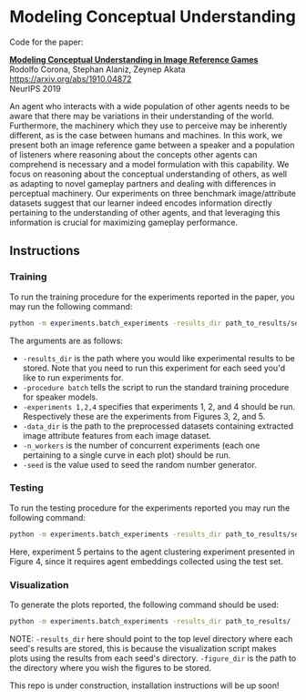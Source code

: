 # Modeling Conceptual Understanding 
Code for the paper: 

[**Modeling Conceptual Understanding in Image Reference Games**](https://arxiv.org/abs/1910.04872)\
Rodolfo Corona, Stephan Alaniz, Zeynep Akata\
https://arxiv.org/abs/1910.04872 \
NeurIPS 2019 

An agent who interacts with a wide population of other agents needs to be aware that there may be variations in their understanding of the world. 
Furthermore, the machinery which they use to perceive may be inherently different, as is the case between humans and machines.
In this work, we present both an image reference game between a speaker and a population of listeners where reasoning about the concepts other agents can comprehend is necessary and a model formulation with this capability. 
We focus on reasoning about the conceptual understanding of others, as well as adapting to novel gameplay partners and dealing with differences in perceptual machinery. 
Our experiments on three benchmark image/attribute datasets suggest that our learner indeed encodes information directly pertaining to the understanding of other agents, and that leveraging this information is crucial for maximizing gameplay performance.

## Instructions

### Training 

To run the training procedure for the experiments reported in the paper, you may run the following command: 

```bash
python -m experiments.batch_experiments -results_dir path_to_results/seed_n/ -procedure batch -experiments 1,2,4 -data_dir path_to_preprocessed_datasets/ -n_workers m -seed n
```

The arguments are as follows: 
* ``-results_dir`` is the path where you would like experimental results to be stored. Note that you need to run this experiment for each seed you'd like to run experiments for. 
* ```-procedure batch``` tells the script to run the standard training procedure for speaker models. 
* ```-experiments 1,2,4``` specifies that experiments 1, 2, and 4 should be run. Respectively these are the experiments from Figures 3, 2, and 5. 
* ```-data_dir``` is the path to the preprocessed datasets containing extracted image attribute features from each image dataset. 
* ```-n_workers``` is the number of concurrent experiments (each one pertaining to a single curve in each plot) should be run. 
* ```-seed``` is the value used to seed the random number generator. 

### Testing 

To run the testing procedure for the experiments reported you may run the following command: 

```bash 
python -m experiments.batch_experiments -results_dir path_to_results/seed_n/ -procedure test -data_dir preprocessed_datasets/ -seed n -experiments 1,2,4,5
```

Here, experiment 5 pertains to the agent clustering experiment presented in Figure 4, since it requires agent embeddings collected using the test set. 

### Visualization 

To generate the plots reported, the following command should be used: 

```bash
python -m experiments.batch_experiments -results_dir path_to_results/ -procedure plot -data_dir -figure_dir path_to_figures/ -experiments 1,2,4,5
```

NOTE: ```-results_dir``` here should point to the top level directory where each seed's results are stored, this is because the visualization script makes plots using the results from each seed's directory. ``-figure_dir`` is the path to the directory where you wish the figures to be stored. 

This repo is under construction, installation instructions will be up soon!
